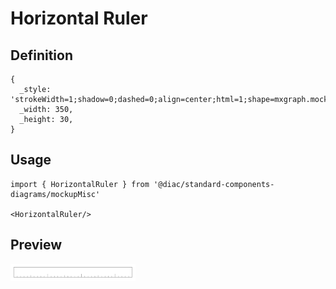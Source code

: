 # Horizontal Ruler

## Definition

```
{
  _style: 'strokeWidth=1;shadow=0;dashed=0;align=center;html=1;shape=mxgraph.mockup.misc.ruler2;dx=100;rulerOrient=down;unitSize=10;fontColor=#999999;spacingLeft=96;align=left;verticalAlign=middle;spacingBottom=10;spacingTop=0;spacingRight=0;spacing=0;strokeColor=#999999;',
  _width: 350,
  _height: 30,
}
```

## Usage

```
import { HorizontalRuler } from '@diac/standard-components-diagrams/mockupMisc'

<HorizontalRuler/>
```

## Preview

<img src="./horizontal-ruler.png" width="200"/>
